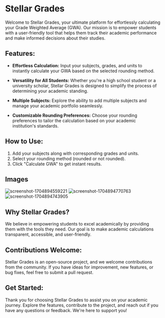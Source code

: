 # Stellar Grades

Welcome to Stellar Grades, your ultimate platform for effortlessly calculating your Grade Weighted Average (GWA). Our mission is to empower students with a user-friendly tool that helps them track their academic performance and make informed decisions about their studies.

## Features:

- **Effortless Calculation:** Input your subjects, grades, and units to instantly calculate your GWA based on the selected rounding method.
  
- **Versatility for All Students:** Whether you're a high school student or a university scholar, Stellar Grades is designed to simplify the process of determining your academic standing.
  
- **Multiple Subjects:** Explore the ability to add multiple subjects and manage your academic portfolio seamlessly.
  
- **Customizable Rounding Preferences:** Choose your rounding preferences to tailor the calculation based on your academic institution's standards.

## How to Use:

1. Add your subjects along with corresponding grades and units.
2. Select your rounding method (rounded or not rounded).
3. Click "Calculate GWA" to get instant results.

## Images
![screenshot-1704894559221](https://github.com/jonnelmlique/StellarGrades/assets/145328042/1c07ec1c-3587-4243-97a9-184da29156b6)
![screenshot-1704894770763](https://github.com/jonnelmlique/StellarGrades/assets/145328042/aaaf9d52-31aa-4773-96e1-21663805968b)
![screenshot-1704894743905](https://github.com/jonnelmlique/StellarGrades/assets/145328042/89e88962-e850-40a2-99ac-c998b0057cfa)

## Why Stellar Grades?

We believe in empowering students to excel academically by providing them with the tools they need. Our goal is to make academic calculations transparent, accessible, and user-friendly.

## Contributions Welcome:

Stellar Grades is an open-source project, and we welcome contributions from the community. If you have ideas for improvement, new features, or bug fixes, feel free to submit a pull request.

## Get Started:

Thank you for choosing Stellar Grades to assist you on your academic journey. Explore the features, contribute to the project, and reach out if you have any questions or feedback. We're here to support you!
